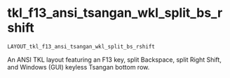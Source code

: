 # tkl_f13_ansi_tsangan_wkl_split_bs_rshift

    LAYOUT_tkl_f13_ansi_tsangan_wkl_split_bs_rshift

An ANSI TKL layout featuring an F13 key, split Backspace, split Right Shift, and Windows (GUI) keyless Tsangan bottom row.
